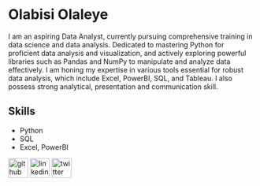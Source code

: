 # Olabisi Olaleye

I am an aspiring Data Analyst, currently pursuing comprehensive training in data science and data analysis. Dedicated to mastering Python for proficient data analysis and visualization, and actively exploring powerful libraries such as Pandas and NumPy to manipulate and analyze data effectively. I am honing my expertise in various tools essential for robust data analysis, which include Excel, PowerBI, SQL, and Tableau. I also possess strong analytical, presentation and communication skill.

## Skills
* Python
* SQL
* Excel, PowerBI


[<img src='https://cdn.jsdelivr.net/npm/simple-icons@3.0.1/icons/github.svg' alt='github' height='40'>](https://github.com/https://github.com/bisi-leye)  [<img src='https://cdn.jsdelivr.net/npm/simple-icons@3.0.1/icons/linkedin.svg' alt='linkedin' height='40'>](https://www.linkedin.com/in/https://www.linkedin.com/in/olabisiolaleye/)  [<img src='https://cdn.jsdelivr.net/npm/simple-icons@3.0.1/icons/twitter.svg' alt='twitter' height='40'>](https://twitter.com/ola_tohleye)  

